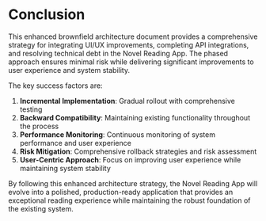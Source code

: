 # Conclusion

This enhanced brownfield architecture document provides a comprehensive strategy for integrating UI/UX improvements, completing API integrations, and resolving technical debt in the Novel Reading App. The phased approach ensures minimal risk while delivering significant improvements to user experience and system stability.

The key success factors are:
1. **Incremental Implementation**: Gradual rollout with comprehensive testing
2. **Backward Compatibility**: Maintaining existing functionality throughout the process
3. **Performance Monitoring**: Continuous monitoring of system performance and user experience
4. **Risk Mitigation**: Comprehensive rollback strategies and risk assessment
5. **User-Centric Approach**: Focus on improving user experience while maintaining system stability

By following this enhanced architecture strategy, the Novel Reading App will evolve into a polished, production-ready application that provides an exceptional reading experience while maintaining the robust foundation of the existing system.
